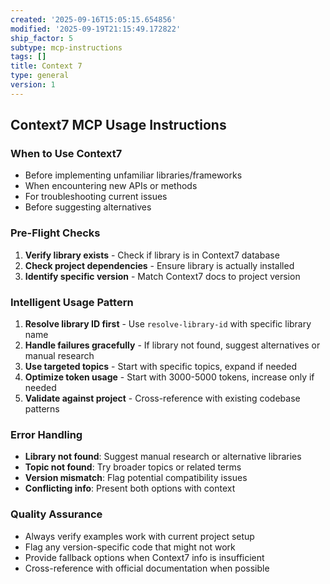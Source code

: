 ```yaml
---
created: '2025-09-16T15:05:15.654856'
modified: '2025-09-19T21:15:49.172822'
ship_factor: 5
subtype: mcp-instructions
tags: []
title: Context 7
type: general
version: 1
---
```


## Context7 MCP Usage Instructions

### When to Use Context7
- Before implementing unfamiliar libraries/frameworks
- When encountering new APIs or methods
- For troubleshooting current issues
- Before suggesting alternatives

### Pre-Flight Checks
1. **Verify library exists** - Check if library is in Context7 database
2. **Check project dependencies** - Ensure library is actually installed
3. **Identify specific version** - Match Context7 docs to project version

### Intelligent Usage Pattern
1. **Resolve library ID first** - Use `resolve-library-id` with specific library name
2. **Handle failures gracefully** - If library not found, suggest alternatives or manual research
3. **Use targeted topics** - Start with specific topics, expand if needed
4. **Optimize token usage** - Start with 3000-5000 tokens, increase only if needed
5. **Validate against project** - Cross-reference with existing codebase patterns

### Error Handling
- **Library not found**: Suggest manual research or alternative libraries
- **Topic not found**: Try broader topics or related terms
- **Version mismatch**: Flag potential compatibility issues
- **Conflicting info**: Present both options with context

### Quality Assurance
- Always verify examples work with current project setup
- Flag any version-specific code that might not work
- Provide fallback options when Context7 info is insufficient
- Cross-reference with official documentation when possible